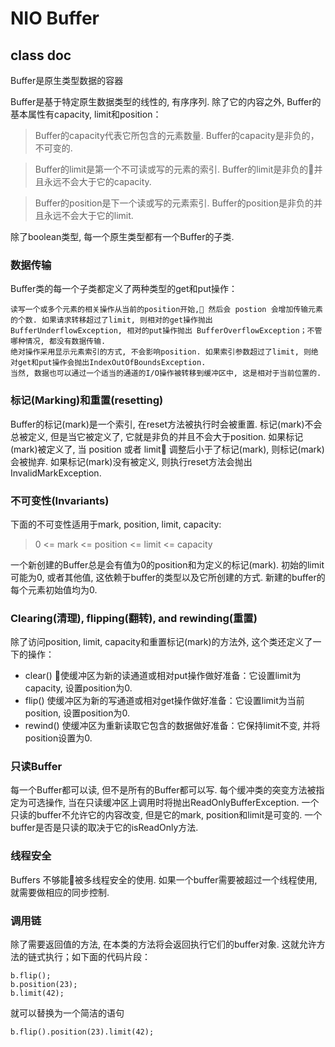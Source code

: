 # NIO Buffer

## class doc

Buffer是原生类型数据的容器

Buffer是基于特定原生数据类型的线性的, 有序序列. 除了它的内容之外, Buffer的基本属性有capacity, limit和position：

> Buffer的capacity代表它所包含的元素数量. Buffer的capacity是非负的，不可变的. 

> Buffer的limit是第一个不可读或写的元素的索引. Buffer的limit是非负的并且永远不会大于它的capacity. 

> Buffer的position是下一个读或写的元素索引. Buffer的position是非负的并且永远不会大于它的limit. 

除了boolean类型, 每一个原生类型都有一个Buffer的子类. 

### 数据传输

Buffer类的每一个子类都定义了两种类型的get和put操作：

```
读写一个或多个元素的相关操作从当前的position开始, 然后会 postion 会增加传输元素的个数. 如果请求转移超过了limit, 则相对的get操作抛出 BufferUnderflowException, 相对的put操作抛出 BufferOverflowException；不管哪种情况, 都没有数据传输. 
绝对操作采用显示元素索引的方式, 不会影响position. 如果索引参数超过了limit, 则绝对get和put操作会抛出IndexOutOfBoundsException. 
当然, 数据也可以通过一个适当的通道的I/O操作被转移到缓冲区中, 这是相对于当前位置的. 
```

### 标记(Marking)和重置(resetting)

Buffer的标记(mark)是一个索引, 在reset方法被执行时会被重置. 标记(mark)不会总被定义, 但是当它被定义了, 它就是非负的并且不会大于position. 如果标记(mark)被定义了, 当 position 或者 limit 调整后小于了标记(mark), 则标记(mark)会被抛弃. 如果标记(mark)没有被定义, 则执行reset方法会抛出 InvalidMarkException. 

### 不可变性(Invariants)

下面的不可变性适用于mark, position, limit, capacity:

> 0 <= mark <= position <= limit <= capacity

一个新创建的Buffer总是会有值为0的position和为定义的标记(mark). 初始的limit可能为0, 或者其他值, 这依赖于buffer的类型以及它所创建的方式. 新建的buffer的每个元素初始值均为0. 


### Clearing(清理), flipping(翻转), and rewinding(重置)

除了访问position, limit, capacity和重置标记(mark)的方法外, 这个类还定义了一下的操作：

- clear() 使缓冲区为新的读通道或相对put操作做好准备：它设置limit为capacity, 设置position为0. 
- flip() 使缓冲区为新的写通道或相对get操作做好准备：它设置limit为当前position, 设置position为0. 
- rewind() 使缓冲区为重新读取它包含的数据做好准备：它保持limit不变, 并将position设置为0. 

### 只读Buffer

每一个Buffer都可以读, 但不是所有的Buffer都可以写. 每个缓冲类的突变方法被指定为可选操作, 当在只读缓冲区上调用时将抛出ReadOnlyBufferException. 一个只读的buffer不允许它的内容改变, 但是它的mark, position和limit是可变的. 一个buffer是否是只读的取决于它的isReadOnly方法. 

### 线程安全

Buffers 不够能被多线程安全的使用. 如果一个buffer需要被超过一个线程使用, 就需要做相应的同步控制. 

### 调用链
除了需要返回值的方法, 在本类的方法将会返回执行它们的buffer对象. 这就允许方法的链式执行；如下面的代码片段：

```
b.flip();
b.position(23);
b.limit(42);
```

就可以替换为一个简洁的语句

```
b.flip().position(23).limit(42);
```
